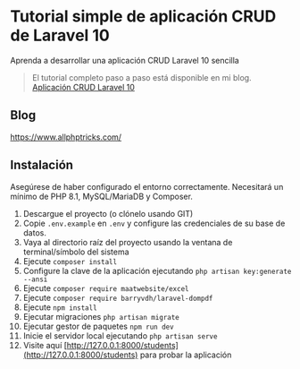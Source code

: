 # Tutorial simple de aplicación CRUD de Laravel 10
Aprenda a desarrollar una aplicación CRUD Laravel 10 sencilla

> El tutorial completo paso a paso está disponible en mi blog. [Aplicación CRUD Laravel 10](https://www.allphptricks.com/simple-laravel-10-crud-application/)

## Blog
https://www.allphptricks.com/

## Instalación
Asegúrese de haber configurado el entorno correctamente. Necesitará un mínimo de PHP 8.1, MySQL/MariaDB y Composer.

1. Descargue el proyecto (o clónelo usando GIT)
2. Copie `.env.example` en `.env` y configure las credenciales de su base de datos.
3. Vaya al directorio raíz del proyecto usando la ventana de terminal/símbolo del sistema
4. Ejecute `composer install`
5. Configure la clave de la aplicación ejecutando `php artisan key:generate --ansi`
6. Ejecute `composer require maatwebsite/excel`
7. Ejecute `composer require barryvdh/laravel-dompdf`
8. Ejecute `npm install`
9. Ejecutar migraciones `php artisan migrate`
10. Ejecutar gestor de paquetes `npm run dev`
11. Inicie el servidor local ejecutando `php artisan serve`
12. Visite aquí [http://127.0.0.1:8000/students](http://127.0.0.1:8000/students) para probar la aplicación
